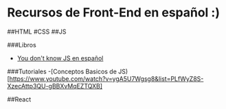 # Recursos de Front-End en español :) 

##HTML
#CSS
##JS

###Libros
- [You don't know JS en español](https://daniel-morales.gitbook.io/javascript-avanzado-en-espanol/chapter1/3-en-ydkjs)

###Tutoriales
-[Conceptos Basicos de JS)[https://www.youtube.com/watch?v=ygA5U7Wgsg8&list=PLfWyZ8S-XzecAttp3QU-gBBXvMqEZTQXB]

##React
